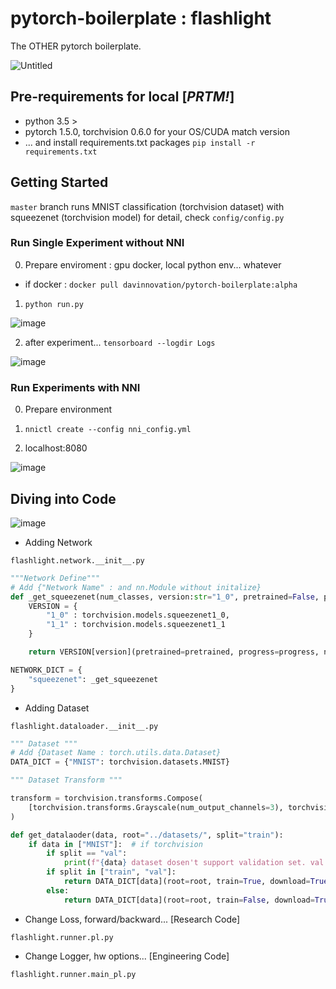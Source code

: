 # pytorch-boilerplate : flashlight

The OTHER pytorch boilerplate.

![Untitled](https://user-images.githubusercontent.com/3917185/84566705-4a425f80-adae-11ea-92f5-6290aff0478a.png)

## Pre-requirements for local [*PRTM!*]

- python 3.5 >
- pytorch 1.5.0, torchvision 0.6.0 for your OS/CUDA match version
- ... and install requirements.txt packages `pip install -r requirements.txt`

## Getting Started

`master` branch runs MNIST classification (torchvision dataset) with squeezenet (torchvision model)
for detail, check `config/config.py`

### Run Single Experiment without NNI

0. Prepare enviroment : gpu docker, local python env... whatever

- if docker : `docker pull davinnovation/pytorch-boilerplate:alpha`

1. `python run.py`

![image](https://user-images.githubusercontent.com/3917185/84721592-fc9b4200-afbb-11ea-9602-c41dc58f8b8a.png)

2. after experiment... `tensorboard --logdir Logs`

![image](https://user-images.githubusercontent.com/3917185/84721667-26ecff80-afbc-11ea-8152-4025cbaeda90.png)

### Run Experiments with NNI

0. Prepare environment

1. `nnictl create --config nni_config.yml`

2. localhost:8080

![image](https://user-images.githubusercontent.com/3917185/84721734-484deb80-afbc-11ea-8585-60f1752dd1d8.png)

## Diving into Code

![image](https://user-images.githubusercontent.com/3917185/84723043-ac25e380-afbf-11ea-9116-fbabd47b5cc0.png)

- Adding Network

`flashlight.network.__init__.py`

```python
"""Network Define"""
# Add {"Network Name" : and nn.Module without initalize}
def _get_squeezenet(num_classes, version:str="1_0", pretrained=False, progress=True):
    VERSION = {
        "1_0" : torchvision.models.squeezenet1_0,
        "1_1" : torchvision.models.squeezenet1_1
    }

    return VERSION[version](pretrained=pretrained, progress=progress, num_classes=num_classes)

NETWORK_DICT = {
    "squeezenet": _get_squeezenet
}
```

- Adding Dataset

`flashlight.dataloader.__init__.py`

```python
""" Dataset """
# Add {Dataset Name : torch.utils.data.Dataset}
DATA_DICT = {"MNIST": torchvision.datasets.MNIST}

""" Dataset Transform """

transform = torchvision.transforms.Compose(
    [torchvision.transforms.Grayscale(num_output_channels=3), torchvision.transforms.ToTensor()]
)

def get_datalaoder(data, root="../datasets/", split="train"):
    if data in ["MNIST"]:  # if torchvision
        if split == "val":
            print(f"{data} dataset dosen't support validation set. val replaced by train")
        if split in ["train", "val"]:
            return DATA_DICT[data](root=root, train=True, download=True, transform=transform)
        else:
            return DATA_DICT[data](root=root, train=False, download=True, transform=transform)
```

- Change Loss, forward/backward... [Research Code]

`flashlight.runner.pl.py`

- Change Logger, hw options... [Engineering Code]

`flashlight.runner.main_pl.py`

